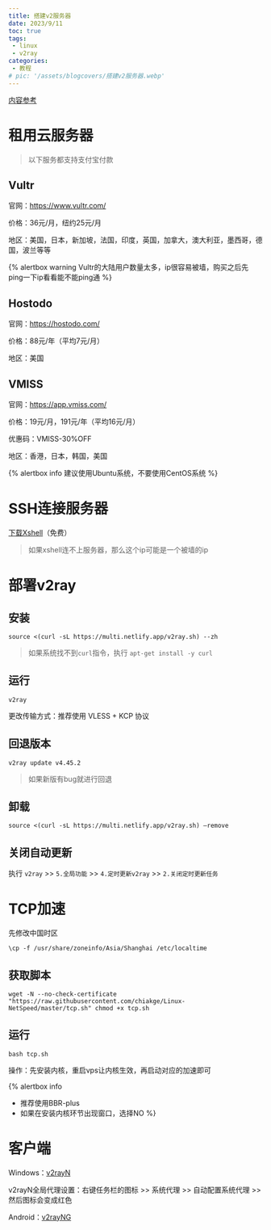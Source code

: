 ```yaml
---
title: 搭建v2服务器
date: 2023/9/11
toc: true
tags:
 - linux
 - v2ray
categories:
 - 教程
# pic: '/assets/blogcovers/搭建v2服务器.webp'
---
```


[内容参考](https://github.com/Alvin9999/new-pac)

# 租用云服务器

> 以下服务都支持支付宝付款

## Vultr

官网：<https://www.vultr.com/>

价格：36元/月，纽约25元/月

地区：美国，日本，新加坡，法国，印度，英国，加拿大，澳大利亚，墨西哥，德国，波兰等等

{% alertbox warning
Vultr的大陆用户数量太多，ip很容易被墙，购买之后先ping一下ip看看能不能ping通
%}

## Hostodo

官网：<https://hostodo.com/>

价格：88元/年（平均7元/月）

地区：美国

## VMISS

官网：<https://app.vmiss.com/>

价格：19元/月，191元/年（平均16元/月）

优惠码：VMISS-30%OFF

地区：香港，日本，韩国，美国

{% alertbox info
建议使用Ubuntu系统，不要使用CentOS系统
%}

# SSH连接服务器

[下载Xshell](https://www.xshell.com/zh/free-for-home-school/)（免费）

> 如果xshell连不上服务器，那么这个ip可能是一个被墙的ip

# 部署v2ray

## 安装

    source <(curl -sL https://multi.netlify.app/v2ray.sh) --zh

> 如果系统找不到`curl`指令，执行 `apt-get install -y curl`

## 运行

    v2ray

更改传输方式：推荐使用 VLESS + KCP 协议

## 回退版本

    v2ray update v4.45.2

> 如果新版有bug就进行回退

## 卸载

    source <(curl -sL https://multi.netlify.app/v2ray.sh) –remove

## 关闭自动更新

执行 `v2ray` >> `5.全局功能` >> `4.定时更新v2ray` >> `2.关闭定时更新任务`

# TCP加速

先修改中国时区

    \cp -f /usr/share/zoneinfo/Asia/Shanghai /etc/localtime

## 获取脚本

    wget -N --no-check-certificate "https://raw.githubusercontent.com/chiakge/Linux-NetSpeed/master/tcp.sh" chmod +x tcp.sh

## 运行

    bash tcp.sh

操作：先安装内核，重启vps让内核生效，再启动对应的加速即可

{% alertbox info
- 推荐使用BBR-plus
- 如果在安装内核环节出现窗口，选择NO
%}

# 客户端

Windows：[v2rayN](https://github.com/2dust/v2rayN/releases)

v2rayN全局代理设置：右键任务栏的图标 >> 系统代理 >> 自动配置系统代理 >> 然后图标会变成红色

Android：[v2rayNG](https://github.com/2dust/v2rayNG/releases)